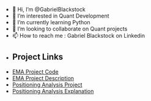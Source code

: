 - 👋 Hi, I’m @GabrielBlackstock
- 👀 I’m interested in Quant Development
- 🌱 I’m currently learning Python
- 💞️ I’m looking to collaborate on Quant projects
- 📫 How to reach me : Gabriel Blackstock on Linkedin
- ## Project Links
- [EMA Project Code](EMA%20Project.md)
- [EMA Project Description](EMA%20Project%20Description.md)
- [Positioning Analysis Project](https://github.com/GabrielBlackstock/GabrielBlackstock/blob/main/PositioningAnalysis.ipynb)
- [Positioning Analysis Explanation](https://github.com/GabrielBlackstock/GabrielBlackstock/blob/main/PositioningAnalysis(Readme).md)

<!---
GabrielBlackstock/GabrielBlackstock is a ✨ special ✨ repository because its `README.md` (this file) appears on your GitHub profile.
You can click the Preview link to take a look at your changes.
--->

